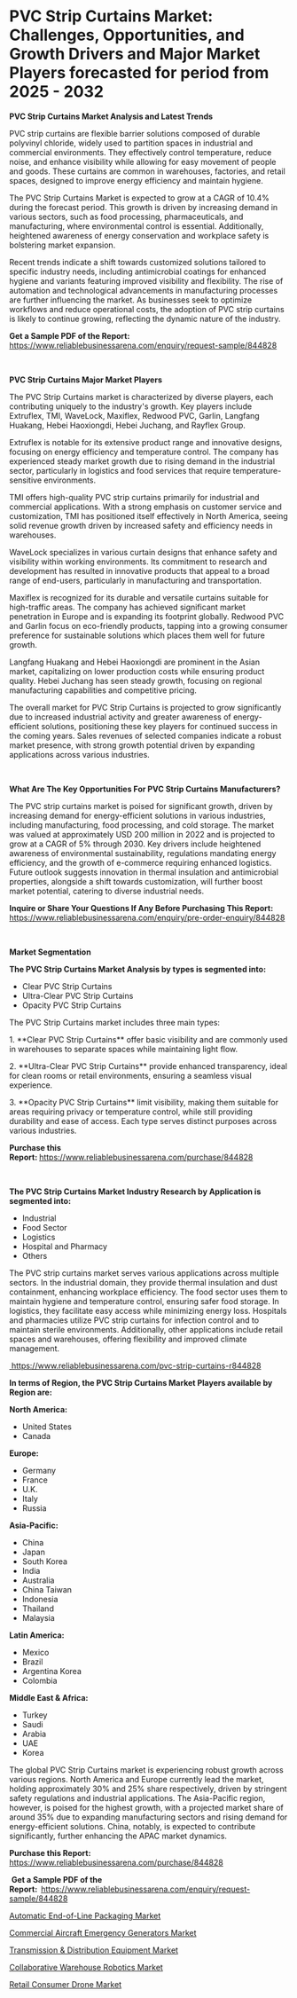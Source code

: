 <p><h1>PVC Strip Curtains Market: Challenges, Opportunities, and Growth Drivers and Major Market Players forecasted for period from 2025 - 2032</h1></p><p><strong>PVC Strip Curtains Market Analysis and Latest Trends</strong></p>
<p><p>PVC strip curtains are flexible barrier solutions composed of durable polyvinyl chloride, widely used to partition spaces in industrial and commercial environments. They effectively control temperature, reduce noise, and enhance visibility while allowing for easy movement of people and goods. These curtains are common in warehouses, factories, and retail spaces, designed to improve energy efficiency and maintain hygiene.</p><p>The PVC Strip Curtains Market is expected to grow at a CAGR of 10.4% during the forecast period. This growth is driven by increasing demand in various sectors, such as food processing, pharmaceuticals, and manufacturing, where environmental control is essential. Additionally, heightened awareness of energy conservation and workplace safety is bolstering market expansion.</p><p>Recent trends indicate a shift towards customized solutions tailored to specific industry needs, including antimicrobial coatings for enhanced hygiene and variants featuring improved visibility and flexibility. The rise of automation and technological advancements in manufacturing processes are further influencing the market. As businesses seek to optimize workflows and reduce operational costs, the adoption of PVC strip curtains is likely to continue growing, reflecting the dynamic nature of the industry.</p></p>
<p><strong>Get a Sample PDF of the Report:&nbsp;</strong> <a href="https://www.reliablebusinessarena.com/enquiry/request-sample/844828?utm_campaign=2177&utm_medium=2&utm_source=Github&utm_content=ia&utm_term=28022025&utm_id=pvc-strip-curtains">https://www.reliablebusinessarena.com/enquiry/request-sample/844828</a></p>
<p>&nbsp;</p>
<p><strong>PVC Strip Curtains Major Market Players</strong></p>
<p><p>The PVC Strip Curtains market is characterized by diverse players, each contributing uniquely to the industry's growth. Key players include Extruflex, TMI, WaveLock, Maxiflex, Redwood PVC, Garlin, Langfang Huakang, Hebei Haoxiongdi, Hebei Juchang, and Rayflex Group. </p><p>Extruflex is notable for its extensive product range and innovative designs, focusing on energy efficiency and temperature control. The company has experienced steady market growth due to rising demand in the industrial sector, particularly in logistics and food services that require temperature-sensitive environments. </p><p>TMI offers high-quality PVC strip curtains primarily for industrial and commercial applications. With a strong emphasis on customer service and customization, TMI has positioned itself effectively in North America, seeing solid revenue growth driven by increased safety and efficiency needs in warehouses.</p><p>WaveLock specializes in various curtain designs that enhance safety and visibility within working environments. Its commitment to research and development has resulted in innovative products that appeal to a broad range of end-users, particularly in manufacturing and transportation.</p><p>Maxiflex is recognized for its durable and versatile curtains suitable for high-traffic areas. The company has achieved significant market penetration in Europe and is expanding its footprint globally. Redwood PVC and Garlin focus on eco-friendly products, tapping into a growing consumer preference for sustainable solutions which places them well for future growth.</p><p>Langfang Huakang and Hebei Haoxiongdi are prominent in the Asian market, capitalizing on lower production costs while ensuring product quality. Hebei Juchang has seen steady growth, focusing on regional manufacturing capabilities and competitive pricing.</p><p>The overall market for PVC Strip Curtains is projected to grow significantly due to increased industrial activity and greater awareness of energy-efficient solutions, positioning these key players for continued success in the coming years. Sales revenues of selected companies indicate a robust market presence, with strong growth potential driven by expanding applications across various industries.</p></p>
<p>&nbsp;</p>
<p><strong>What Are The Key Opportunities For PVC Strip Curtains Manufacturers?</strong></p>
<p><p>The PVC strip curtains market is poised for significant growth, driven by increasing demand for energy-efficient solutions in various industries, including manufacturing, food processing, and cold storage. The market was valued at approximately USD 200 million in 2022 and is projected to grow at a CAGR of 5% through 2030. Key drivers include heightened awareness of environmental sustainability, regulations mandating energy efficiency, and the growth of e-commerce requiring enhanced logistics. Future outlook suggests innovation in thermal insulation and antimicrobial properties, alongside a shift towards customization, will further boost market potential, catering to diverse industrial needs.</p></p>
<p><strong>Inquire or Share Your Questions If Any Before Purchasing This Report:</strong> <a href="https://www.reliablebusinessarena.com/enquiry/pre-order-enquiry/844828?utm_campaign=2177&utm_medium=2&utm_source=Github&utm_content=ia&utm_term=28022025&utm_id=pvc-strip-curtains">https://www.reliablebusinessarena.com/enquiry/pre-order-enquiry/844828</a></p>
<p>&nbsp;</p>
<p><strong>Market Segmentation</strong></p>
<p><strong>The PVC Strip Curtains Market Analysis by types is segmented into:</strong></p>
<p><ul><li>Clear PVC Strip Curtains</li><li>Ultra-Clear PVC Strip Curtains</li><li>Opacity PVC Strip Curtains</li></ul></p>
<p><p>The PVC Strip Curtains market includes three main types: </p><p>1. **Clear PVC Strip Curtains** offer basic visibility and are commonly used in warehouses to separate spaces while maintaining light flow. </p><p>2. **Ultra-Clear PVC Strip Curtains** provide enhanced transparency, ideal for clean rooms or retail environments, ensuring a seamless visual experience. </p><p>3. **Opacity PVC Strip Curtains** limit visibility, making them suitable for areas requiring privacy or temperature control, while still providing durability and ease of access. Each type serves distinct purposes across various industries.</p></p>
<p><strong>Purchase this Report:&nbsp;</strong><a href="https://www.reliablebusinessarena.com/purchase/844828?utm_campaign=2177&utm_medium=2&utm_source=Github&utm_content=ia&utm_term=28022025&utm_id=pvc-strip-curtains">https://www.reliablebusinessarena.com/purchase/844828</a></p>
<p>&nbsp;</p>
<p><strong>The PVC Strip Curtains Market Industry Research by Application is segmented into:</strong></p>
<p><ul><li>Industrial</li><li>Food Sector</li><li>Logistics</li><li>Hospital and Pharmacy</li><li>Others</li></ul></p>
<p><p>The PVC strip curtains market serves various applications across multiple sectors. In the industrial domain, they provide thermal insulation and dust containment, enhancing workplace efficiency. The food sector uses them to maintain hygiene and temperature control, ensuring safer food storage. In logistics, they facilitate easy access while minimizing energy loss. Hospitals and pharmacies utilize PVC strip curtains for infection control and to maintain sterile environments. Additionally, other applications include retail spaces and warehouses, offering flexibility and improved climate management.</p></p>
<p><a href="https://www.reliablebusinessarena.com/pvc-strip-curtains-r844828?utm_campaign=2177&utm_medium=2&utm_source=Github&utm_content=ia&utm_term=28022025&utm_id=pvc-strip-curtains">&nbsp;https://www.reliablebusinessarena.com/pvc-strip-curtains-r844828</a></p>
<p><strong>In terms of Region, the PVC Strip Curtains Market Players available by Region are:</strong></p>
<p>
    <p> <strong> North America: </strong>
        <ul>
            <li>United States</li>
            <li>Canada</li>
        </ul>
        </p> 
    <p> <strong> Europe: </strong>
        <ul>
            <li>Germany</li>
            <li>France</li>
            <li>U.K.</li>
            <li>Italy</li>
            <li>Russia</li>
        </ul>
        </p> 
    <p> <strong> Asia-Pacific: </strong>
        <ul>
            <li>China</li>
            <li>Japan</li>
            <li>South Korea</li>
            <li>India</li>
            <li>Australia</li>
            <li>China Taiwan</li>
            <li>Indonesia</li>
            <li>Thailand</li>
            <li>Malaysia</li>
        </ul>
        </p> 
    <p> <strong> Latin America: </strong>
        <ul>
            <li>Mexico</li>
            <li>Brazil</li>
            <li>Argentina Korea</li>
            <li>Colombia</li>
        </ul>
        </p> 
    <p> <strong> Middle East & Africa: </strong>
        <ul>
            <li>Turkey</li>
            <li>Saudi</li>
            <li>Arabia</li>
            <li>UAE</li>
            <li>Korea</li>
        </ul>
    </p>
    </p>
<p><p>The global PVC Strip Curtains market is experiencing robust growth across various regions. North America and Europe currently lead the market, holding approximately 30% and 25% share respectively, driven by stringent safety regulations and industrial applications. The Asia-Pacific region, however, is poised for the highest growth, with a projected market share of around 35% due to expanding manufacturing sectors and rising demand for energy-efficient solutions. China, notably, is expected to contribute significantly, further enhancing the APAC market dynamics.</p></p>
<p><strong>Purchase this Report: </strong><a href="https://www.reliablebusinessarena.com/purchase/844828?utm_campaign=2177&utm_medium=2&utm_source=Github&utm_content=ia&utm_term=28022025&utm_id=pvc-strip-curtains">https://www.reliablebusinessarena.com/purchase/844828</a></p>
<p>&nbsp;<strong>Get a Sample PDF of the Report:&nbsp;&nbsp;</strong><a href="https://www.reliablebusinessarena.com/enquiry/request-sample/844828?utm_campaign=2177&utm_medium=2&utm_source=Github&utm_content=ia&utm_term=28022025&utm_id=pvc-strip-curtains">https://www.reliablebusinessarena.com/enquiry/request-sample/844828</a></p>
<p><strong></strong></p>
<p><p><a href="https://github.com/adyawafurber1/Market-Research-Report-List-1/blob/main/automatic-end-of-line-packaging-market.md?utm_campaign=2177&utm_medium=2&utm_source=Github&utm_content=ia&utm_term=28022025&utm_id=pvc-strip-curtains">Automatic End-of-Line Packaging Market</a></p><p><a href="https://github.com/tashipmhuiri/Market-Research-Report-List-1/blob/main/commercial-aircraft-emergency-generators-market.md?utm_campaign=2177&utm_medium=2&utm_source=Github&utm_content=ia&utm_term=28022025&utm_id=pvc-strip-curtains">Commercial Aircraft Emergency Generators Market</a></p><p><a href="https://github.com/balapopepi/Market-Research-Report-List-1/blob/main/transmission-distribution-equipment-market.md?utm_campaign=2177&utm_medium=2&utm_source=Github&utm_content=ia&utm_term=28022025&utm_id=pvc-strip-curtains">Transmission & Distribution Equipment Market</a></p><p><a href="https://github.com/pimanoruman/Market-Research-Report-List-1/blob/main/collaborative-warehouse-robotics-market.md?utm_campaign=2177&utm_medium=2&utm_source=Github&utm_content=ia&utm_term=28022025&utm_id=pvc-strip-curtains">Collaborative Warehouse Robotics Market</a></p><p><a href="https://github.com/akrachveslov/Market-Research-Report-List-1/blob/main/retail-consumer-drone-market.md?utm_campaign=2177&utm_medium=2&utm_source=Github&utm_content=ia&utm_term=28022025&utm_id=pvc-strip-curtains">Retail Consumer Drone Market</a></p></p>